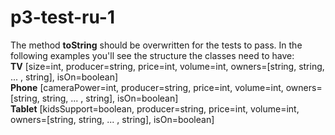 # p3-test-ru-1
The method <b>toString</b> should be overwritten for the tests to pass. In the following examples you'll see the structure the classes need to have: 
</br>
<b>TV</b> [size=int, producer=string, price=int, volume=int, owners=[string, string, ... , string], isOn=boolean]
</br>
<b>Phone</b> [cameraPower=int, producer=string, price=int, volume=int, owners=[string, string, ... , string], isOn=boolean]
</br>
<b>Tablet</b> [kidsSupport=boolean, producer=string, price=int, volume=int, owners=[string, string, ... , string], isOn=boolean]
</br>

